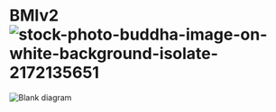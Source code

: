 # BMIv2![stock-photo-buddha-image-on-white-background-isolate-2172135651](https://github.com/TASAHOST/BMIv2/assets/120707750/3d5b87ac-5b2c-4f24-aa60-9971b7e000d2)
![Blank diagram](https://github.com/TASAHOST/BMIv2/assets/120707750/68a46dc2-146a-43d2-8cd8-ed45ed76ddbf)
